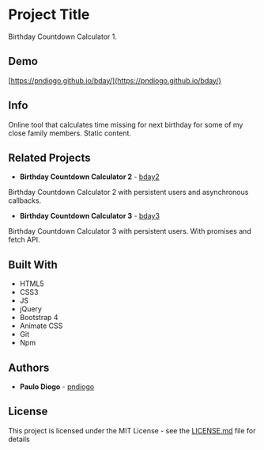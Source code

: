 # Project Title

Birthday Countdown Calculator 1.

## Demo

[https://pndiogo.github.io/bday/](https://pndiogo.github.io/bday/)

## Info

Online tool that calculates time missing for next birthday for some of my close family members. Static content.

## Related Projects

* **Birthday Countdown Calculator 2** - [bday2](https://pndiogo.github.io/bday2/)

Birthday Countdown Calculator 2 with persistent users and asynchronous callbacks.

* **Birthday Countdown Calculator 3** - [bday3](https://pndiogo.github.io/bday3/)

Birthday Countdown Calculator 3 with persistent users. With promises and fetch API.

## Built With

* HTML5
* CSS3
* JS
* jQuery
* Bootstrap 4
* Animate CSS
* Git
* Npm

## Authors

* **Paulo Diogo** - [pndiogo](https://github.com/pndiogo)

## License

This project is licensed under the MIT License - see the [LICENSE.md](LICENSE.md) file for details